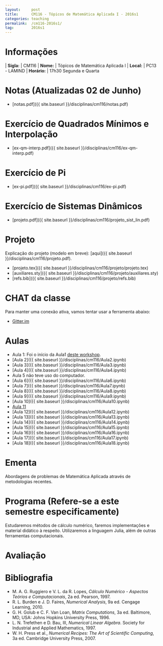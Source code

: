 ```yaml
---
layout:     post
title:      CM116 - Tópicos de Matemática Aplicada I - 2016s1
categories: teaching
permalink:  /cm116-2016s1/
tag:        2016s1
---
```


# Informações

  | **Sigla:**   | CM116
  | **Nome:**    | Tópicos de Matemática Aplicada I
  | **Local:**   | PC13 - LAMIND
  | **Horário:** | 17h30 Segunda e Quarta

# Notas (Atualizadas 02 de Junho)

  - [notas.pdf]({{ site.baseurl }}/disciplinas/cm116/notas.pdf)

# Exercício de Quadrados Mínimos e Interpolação

  - [ex-qm-interp.pdf]({{ site.baseurl }}/disciplinas/cm116/ex-qm-interp.pdf)

# Exercício de Pi

  - [ex-pi.pdf]({{ site.baseurl }}/disciplinas/cm116/ex-pi.pdf)

# Exercício de Sistemas Dinâmicos

  - [projeto.pdf]({{ site.baseurl }}/disciplinas/cm116/projeto_sist_lin.pdf)

# Projeto

Explicação do projeto (modelo em breve):
[aqui]({{ site.baseurl }}/disciplinas/cm116/projeto.pdf).

  - [projeto.tex]({{ site.baseurl }}/disciplinas/cm116/projeto/projeto.tex)
  - [auxiliares.sty]({{ site.baseurl }}/disciplinas/cm116/projeto/auxiliares.sty)
  - [refs.bib]({{ site.baseurl }}/disciplinas/cm116/projeto/refs.bib)

# CHAT da classe

Para manter uma conexão ativa, vamos tentar usar a ferramenta abaixo:

  - [Gitter.im](https://gitter.im/abelsiqueira/cm116)

# Aulas

  - Aula 1: Foi o início da Aula1
  [deste workshop](https://github.com/abelsiqueira/julia-workshop).
  - [Aula 2]({{ site.baseurl }}/disciplinas/cm116/Aula2.ipynb)
  - [Aula 3]({{ site.baseurl }}/disciplinas/cm116/Aula3.ipynb)
  - [Aula 4]({{ site.baseurl }}/disciplinas/cm116/Aula4.ipynb)
  - Aula 5 não teve uso do computador.
  - [Aula 6]({{ site.baseurl }}/disciplinas/cm116/Aula6.ipynb)
  - [Aula 7]({{ site.baseurl }}/disciplinas/cm116/Aula7.ipynb)
  - [Aula 8]({{ site.baseurl }}/disciplinas/cm116/Aula8.ipynb)
  - [Aula 9]({{ site.baseurl }}/disciplinas/cm116/Aula9.ipynb)
  - [Aula 10]({{ site.baseurl }}/disciplinas/cm116/Aula10.ipynb)
  - [Aula 11](https://www.sharelatex.com/project/57057341211d0aab16eea240)
  - [Aula 12]({{ site.baseurl }}/disciplinas/cm116/Aula12.ipynb)
  - [Aula 13]({{ site.baseurl }}/disciplinas/cm116/Aula13.ipynb)
  - [Aula 14]({{ site.baseurl }}/disciplinas/cm116/Aula14.ipynb)
  - [Aula 15]({{ site.baseurl }}/disciplinas/cm116/Aula15.ipynb)
  - [Aula 16]({{ site.baseurl }}/disciplinas/cm116/Aula16.ipynb)
  - [Aula 17]({{ site.baseurl }}/disciplinas/cm116/Aula17.ipynb)
  - [Aula 18]({{ site.baseurl }}/disciplinas/cm116/Aula18.ipynb)

# Ementa

Abordagens de problemas de Matemática Aplicada através de metodologias recentes.

# Programa (Refere-se a este semestre especificamente)

Estudaremos métodos de cálculo numérico, faremos implementações e material
didático à respeito.
Utilizaremos a linguagem Julia, além de outras ferramentas computacionais.

# Avaliação

# Bibliografia

  - M. A. G. Ruggiero e V. L. da R. Lopes, *Cálculo Numérico - Aspectos Teórios e
   Computacionais*, 2a ed. Pearson, 1997.
  - R. L. Burden e J. D. Faires, *Numerical Analysis*, 9a ed. Cengage Learning,
    2010.
  - G. H. Golub e C. F. Van Loan, *Matrix Computations*, 3a ed. Baltimore, MD,
    USA: Johns Hopkins University Press, 1996.
  - L. N. Trefethen e D. Bau, III, *Numerical Linear Algebra*. Society for
    Industrial and Applied Mathematics, 1997.
  - W. H. Press et al., *Numerical Recipes: The Art of Scientific Computing*, 3a
    ed. Cambridge University Press, 2007.
